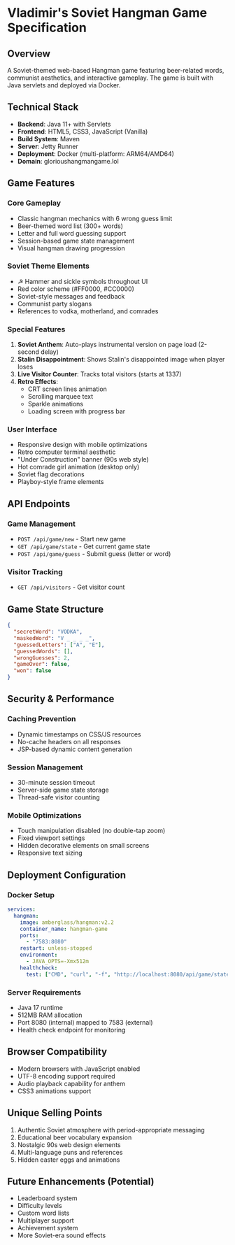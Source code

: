 # Vladimir's Soviet Hangman Game Specification

## Overview
A Soviet-themed web-based Hangman game featuring beer-related words, communist aesthetics, and interactive gameplay. The game is built with Java servlets and deployed via Docker.

## Technical Stack
- **Backend**: Java 11+ with Servlets
- **Frontend**: HTML5, CSS3, JavaScript (Vanilla)
- **Build System**: Maven
- **Server**: Jetty Runner
- **Deployment**: Docker (multi-platform: ARM64/AMD64)
- **Domain**: glorioushangmangame.lol

## Game Features

### Core Gameplay
- Classic hangman mechanics with 6 wrong guess limit
- Beer-themed word list (300+ words)
- Letter and full word guessing support
- Session-based game state management
- Visual hangman drawing progression

### Soviet Theme Elements
- ☭ Hammer and sickle symbols throughout UI
- Red color scheme (#FF0000, #CC0000)
- Soviet-style messages and feedback
- Communist party slogans
- References to vodka, motherland, and comrades

### Special Features
1. **Soviet Anthem**: Auto-plays instrumental version on page load (2-second delay)
2. **Stalin Disappointment**: Shows Stalin's disappointed image when player loses
3. **Live Visitor Counter**: Tracks total visitors (starts at 1337)
4. **Retro Effects**: 
   - CRT screen lines animation
   - Scrolling marquee text
   - Sparkle animations
   - Loading screen with progress bar

### User Interface
- Responsive design with mobile optimizations
- Retro computer terminal aesthetic
- "Under Construction" banner (90s web style)
- Hot comrade girl animation (desktop only)
- Soviet flag decorations
- Playboy-style frame elements

## API Endpoints

### Game Management
- `POST /api/game/new` - Start new game
- `GET /api/game/state` - Get current game state
- `POST /api/game/guess` - Submit guess (letter or word)

### Visitor Tracking
- `GET /api/visitors` - Get visitor count

## Game State Structure
```json
{
  "secretWord": "VODKA",
  "maskedWord": "V _ _ _ _",
  "guessedLetters": ["A", "E"],
  "guessedWords": [],
  "wrongGuesses": 2,
  "gameOver": false,
  "won": false
}
```

## Security & Performance

### Caching Prevention
- Dynamic timestamps on CSS/JS resources
- No-cache headers on all responses
- JSP-based dynamic content generation

### Session Management
- 30-minute session timeout
- Server-side game state storage
- Thread-safe visitor counting

### Mobile Optimizations
- Touch manipulation disabled (no double-tap zoom)
- Fixed viewport settings
- Hidden decorative elements on small screens
- Responsive text sizing

## Deployment Configuration

### Docker Setup
```yaml
services:
  hangman:
    image: amberglass/hangman:v2.2
    container_name: hangman-game
    ports:
      - "7583:8080"
    restart: unless-stopped
    environment:
      - JAVA_OPTS=-Xmx512m
    healthcheck:
      test: ["CMD", "curl", "-f", "http://localhost:8080/api/game/state"]
```

### Server Requirements
- Java 17 runtime
- 512MB RAM allocation
- Port 8080 (internal) mapped to 7583 (external)
- Health check endpoint for monitoring

## Browser Compatibility
- Modern browsers with JavaScript enabled
- UTF-8 encoding support required
- Audio playback capability for anthem
- CSS3 animations support

## Unique Selling Points
1. Authentic Soviet atmosphere with period-appropriate messaging
2. Educational beer vocabulary expansion
3. Nostalgic 90s web design elements
4. Multi-language puns and references
5. Hidden easter eggs and animations

## Future Enhancements (Potential)
- Leaderboard system
- Difficulty levels
- Custom word lists
- Multiplayer support
- Achievement system
- More Soviet-era sound effects